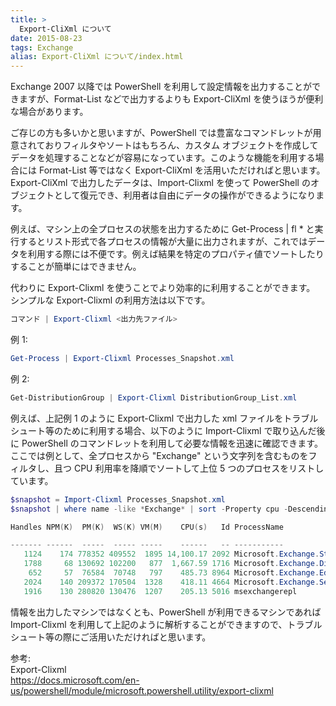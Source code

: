 ```yaml
---
title: >
  Export-CliXml について
date: 2015-08-23
tags: Exchange
alias: Export-CliXml について/index.html
---
```

Exchange 2007 以降では PowerShell を利用して設定情報を出力することができますが、Format-List などで出力するよりも Export-CliXml を使うほうが便利な場合があります。


ご存じの方も多いかと思いますが、PowerShell では豊富なコマンドレットが用意されておりフィルタやソートはもちろん、カスタム オブジェクトを作成してデータを処理することなどが容易になっています。このような機能を利用する場合には Format-List 等ではなく Export-CliXml を活用いただければと思います。Export-CliXml で出力したデータは、Import-Clixml を使って PowerShell のオブジェクトとして復元でき、利用者は自由にデータの操作ができるようになります。

例えば、マシン上の全プロセスの状態を出力するために Get-Process | fl * と実行するとリスト形式で各プロセスの情報が大量に出力されますが、これではデータを利用する際には不便です。例えば結果を特定のプロパティ値でソートしたりすることが簡単にはできません。

代わりに Export-Clixml を使うことでより効率的に利用することができます。
シンプルな Export-Clixml の利用方法は以下です。


```PowerShell
コマンド | Export-Clixml <出力先ファイル>
```


例 1:
```PowerShell
Get-Process | Export-Clixml Processes_Snapshot.xml
```

例 2:
```PowerShell
Get-DistributionGroup | Export-Clixml DistributionGroup_List.xml
```

例えば、上記例 1 のように Export-Clixml で出力した xml ファイルをトラブルシュート等のために利用する場合、以下のように Import-Clixml で取り込んだ後に PowerShell のコマンドレットを利用して必要な情報を迅速に確認できます。
ここでは例として、全プロセスから "Exchange" という文字列を含むものをフィルタし、且つ CPU 利用率を降順でソートして上位 5 つのプロセスをリストしています。


```PowerShell
$snapshot = Import-Clixml Processes_Snapshot.xml
$snapshot | where name -like *Exchange* | sort -Property cpu -Descending | select -First 5 | ft -AutoSize

Handles NPM(K)  PM(K)  WS(K) VM(M)    CPU(s)   Id ProcessName

------- ------  -----  ----- -----    ------   -- -----------
   1124    174 778352 409552  1895 14,100.17 2092 Microsoft.Exchange.Store.Worker
   1788     68 130692 102200   877  1,667.59 1716 Microsoft.Exchange.Diagnostics.Service
    652     57  76584  70748   797    485.73 8964 Microsoft.Exchange.EdgeSyncSvc
   2024    140 209372 170504  1328    418.11 4664 Microsoft.Exchange.ServiceHost
   1916    130 280820 130476  1207    205.13 5016 msexchangerepl
```


情報を出力したマシンではなくとも、PowerShell が利用できるマシンであれば Import-Clixml を利用して上記のように解析することができますので、トラブルシュート等の際にご活用いただければと思います。

参考:  
Export-Clixml  
https://docs.microsoft.com/en-us/powershell/module/microsoft.powershell.utility/export-clixml